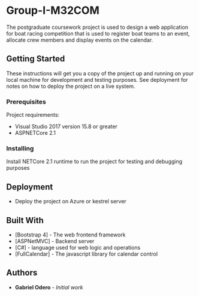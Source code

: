 # Group-I-M32COM

The postgraduate coursework project is used to design a web application for boat racing competition that is used to register boat teams to an event, allocate crew members and display events on the calendar.

## Getting Started

These instructions will get you a copy of the project up and running on your local machine for development and testing purposes. See deployment for notes on how to deploy the project on a live system.

### Prerequisites

Project requirements:

* Visual Studio 2017 version 15.8 or greater
* ASPNETCore 2.1

### Installing

Install NETCore 2.1 runtime to run the project for testing and debugging purposes

## Deployment

* Deploy the project on Azure or kestrel server

## Built With

* [Bootstrap 4] - The web frontend framework
* [ASPNetMVC] - Backend server
* [C#] - language used for web logic and operations
* [FullCalendar] - The javascript library for calendar control

## Authors

* **Gabriel Odero** - *Initial work*
